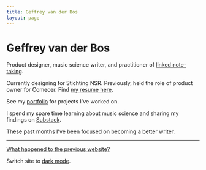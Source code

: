 ```yaml
---
title: Geffrey van der Bos
layout: page
---
```


# Geffrey van der Bos

Product designer, music science writer, and practitioner of [linked note-taking](/notetaking).

Currently designing for Stichting NSR. Previously, held the role of product owner for Comecer. Find [my resume here](/resume).

See my [portfolio](/portfolio) for projects I've worked on.

I spend my spare time learning about music science and sharing my findings on [Substack](https://geffrey.substack.com).

These past months I've been focused on becoming a better writer.

***
[What happened to the previous website?](/longevity)

Switch site to <a href="#" class="toggle-theme" data-dark-text="light mode">dark mode</a>.
